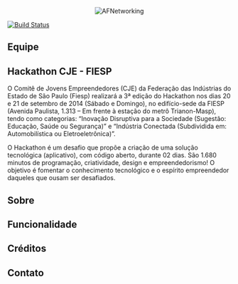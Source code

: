 <p align="center" >
  <img src="https://raw.github.com/AFNetworking/AFNetworking/assets/afnetworking-logo.png" alt="AFNetworking" title="AFNetworking">
</p>

[![Build Status](https://travis-ci.org/AFNetworking/AFNetworking.svg)](https://travis-ci.org/AFNetworking/AFNetworking)

## Equipe

## Hackathon CJE - FIESP

O Comitê de Jovens Empreendedores (CJE) da Federação das Indústrias do Estado de São Paulo (Fiesp) realizará a 3ª edição do Hackathon nos dias 20 e 21 de setembro de 2014 (Sábado e Domingo), no edifício-sede da FIESP (Avenida Paulista, 1.313 – Em frente à estação do metrô Trianon-Masp), tendo como categorias: “Inovação Disruptiva para a Sociedade (Sugestão: Educação, Saúde ou Segurança)” e “Indústria Conectada (Subdividida em: Automobilística ou Eletroeletrônica)”.

O Hackathon é um desafio que propõe a criação de uma solução tecnológica (aplicativo), com código aberto, durante 02 dias. São 1.680 minutos de programação, criatividade, design e empreendedorismo! O objetivo é fomentar o conhecimento tecnológico e o espírito empreendedor daqueles que ousam ser desafiados.

## Sobre

## Funcionalidade

## Créditos

## Contato

